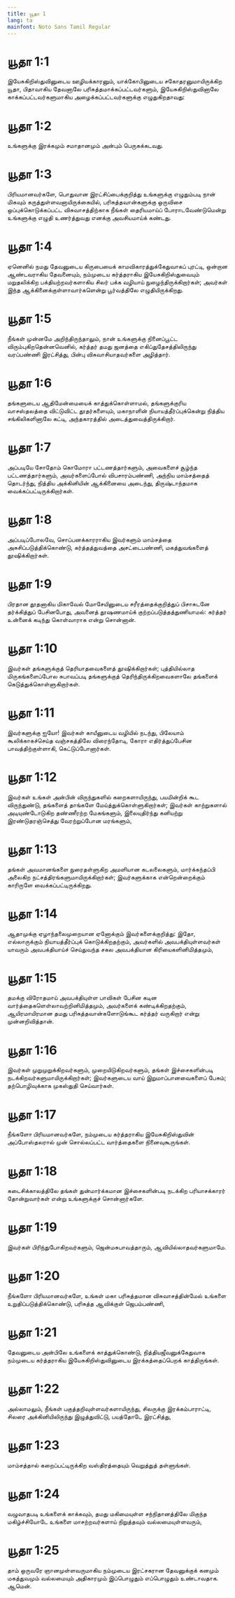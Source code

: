 ```yaml
---
title: யூதா 1
lang: ta
mainfont: Noto Sans Tamil Regular
---
```


# யூதா 1:1

இயேசுகிறிஸ்துவினுடைய ஊழியக்காரனும், யாக்கோபினுடைய சகோதரனுமாயிருக்கிற யூதா, பிதாவாகிய தேவனாலே பரிசுத்தமாக்கப்பட்டவர்களும், இயேசுகிறிஸ்துவினாலே காக்கப்பட்டவர்களுமாகிய அழைக்கப்பட்டவர்களுக்கு எழுதுகிறதாவது:

# யூதா 1:2

உங்களுக்கு இரக்கமும் சமாதானமும் அன்பும் பெருகக்கடவது.

# யூதா 1:3

பிரியமானவர்களே, பொதுவான இரட்சிப்பைக்குறித்து உங்களுக்கு எழுதும்படி நான் மிகவும் கருத்துள்ளவனாயிருக்கையில், பரிசுத்தவான்களுக்கு ஒருவிசை ஒப்புக்கொடுக்கப்பட்ட விசுவாசத்திற்காக நீங்கள் தைரியமாய்ப் போராடவேண்டுமென்று உங்களுக்கு எழுதி உணர்த்துவது எனக்கு அவசியமாய்க் கண்டது.

# யூதா 1:4

ஏனெனில் நமது தேவனுடைய கிருபையைக் காமவிகாரத்துக்கேதுவாகப் புரட்டி, ஒன்றான ஆண்டவராகிய தேவனையும், நம்முடைய கர்த்தராகிய இயேசுகிறிஸ்துவையும் மறுதலிக்கிற பக்தியற்றவர்களாகிய சிலர் பக்க வழியாய் நுழைந்திருக்கிறார்கள்; அவர்கள் இந்த ஆக்கினைக்குள்ளாவார்களென்று பூர்வத்திலே எழுதியிருக்கிறது.

# யூதா 1:5

நீங்கள் முன்னமே அறிந்திருந்தாலும், நான் உங்களுக்கு நினைப்பூட்ட விரும்புகிறதென்னவெனில், கர்த்தர் தமது ஜனத்தை எகிப்துதேசத்திலிருந்து வரப்பண்ணி இரட்சித்து, பின்பு விசுவாசியாதவர்களை அழித்தார்.

# யூதா 1:6

தங்களுடைய ஆதிமேன்மையைக் காத்துக்கொள்ளாமல், தங்களுக்குரிய வாசஸ்தலத்தை விட்டுவிட்ட தூதர்களையும், மகாநாளின் நியாயத்தீர்ப்புக்கென்று நித்திய சங்கிலிகளினாலே கட்டி, அந்தகாரத்தில் அடைத்துவைத்திருக்கிறார்.

# யூதா 1:7

அப்படியே சோதோம் கொமோரா பட்டணத்தார்களும், அவைகளைச் சூழ்ந்த பட்டணத்தார்களும், அவர்களைப்போல் விபசாரம்பண்ணி, அந்நிய மாம்சத்தைத் தொடர்ந்து, நித்திய அக்கினியின் ஆக்கினையை அடைந்து, திருஷ்டாந்தமாக வைக்கப்பட்டிருக்கிறார்கள்.

# யூதா 1:8

அப்படிப்போலவே, சொப்பனக்காரராகிய இவர்களும் மாம்சத்தை அசுசிப்படுத்திக்கொண்டு, கர்த்தத்துவத்தை அசட்டைபண்ணி, மகத்துவங்களைத் தூஷிக்கிறார்கள்.

# யூதா 1:9

பிரதான தூதனாகிய மிகாவேல் மோசேயினுடைய சரீரத்தைக்குறித்துப் பிசாசுடனே தர்க்கித்துப் பேசினபோது, அவனைத் தூஷணமாய்க் குற்றப்படுத்தத்துணியாமல்: கர்த்தர் உன்னைக் கடிந்து கொள்வாராக என்று சொன்னான்.

# யூதா 1:10

இவர்கள் தங்களுக்குத் தெரியாதவைகளைத் தூஷிக்கிறார்கள்; புத்தியில்லாத மிருகங்களைப்போல சுபாவப்படி தங்களுக்குத் தெரிந்திருக்கிறவைகளாலே தங்களைக் கெடுத்துக்கொள்ளுகிறார்கள்.

# யூதா 1:11

இவர்களுக்கு ஐயோ! இவர்கள் காயீனுடைய வழியில் நடந்து, பிலேயாம் கூலிக்காகச்செய்த வஞ்சகத்திலே விரைந்தோடி, கோரா எதிர்த்துப்பேசின பாவத்திற்குள்ளாகி, கெட்டுப்போனார்கள்.

# யூதா 1:12

இவர்கள் உங்கள் அன்பின் விருந்துகளில் கறைகளாயிருந்து, பயமின்றிக் கூட விருந்துண்டு, தங்களைத் தாங்களே மேய்த்துக்கொள்ளுகிறார்கள்; இவர்கள் காற்றுகளால் அடியுண்டோடுகிற தண்ணீரற்ற மேகங்களும், இலையுதிர்ந்து கனியற்று இரண்டுதரஞ்செத்து வேரற்றுப்போன மரங்களும்,

# யூதா 1:13

தங்கள் அவமானங்களை நுரைதள்ளுகிற அமளியான கடலலைகளும், மார்க்கந்தப்பி அலைகிற நட்சத்திரங்களுமாயிருக்கிறார்கள்; இவர்களுக்காக என்றென்றைக்கும் காரிருளே வைக்கப்பட்டிருக்கிறது.

# யூதா 1:14

ஆதாமுக்கு ஏழாந்தலைமுறையான ஏனோக்கும் இவர்களைக்குறித்து: இதோ, எல்லாருக்கும் நியாயத்தீர்ப்புக் கொடுக்கிறதற்கும், அவர்களில் அவபக்தியுள்ளவர்கள் யாவரும் அவபக்தியாய்ச் செய்துவந்த சகல அவபக்தியான கிரியைகளினிமித்தமும்,

# யூதா 1:15

தமக்கு விரோதமாய் அவபக்தியுள்ள பாவிகள் பேசின கடின வார்த்தைகளெள்லாவற்றினிமித்தமும், அவர்களைக் கண்டிக்கிறதற்கும், ஆயிரமாயிரமான தமது பரிசுத்தவான்களோடுங்கூட கர்த்தர் வருகிறார் என்று முன்னறிவித்தான்.

# யூதா 1:16

இவர்கள் முறுமுறுக்கிறவர்களும், முறையிடுகிறவர்களும், தங்கள் இச்சைகளின்படி நடக்கிறவர்களுமாயிருக்கிறார்கள்; இவர்களுடைய வாய் இறுமாப்பானவைகளைப் பேசும்; தற்பொழிவுக்காக முகஸ்துதி செய்வார்கள்.

# யூதா 1:17

நீங்களோ பிரியமானவர்களே, நம்முடைய கர்த்தராகிய இயேசுகிறிஸ்துவின் அப்போஸ்தலரால் முன் சொல்லப்பட்ட வார்த்தைகளை நினைவுகூருங்கள்.

# யூதா 1:18

கடைசிக்காலத்திலே தங்கள் துன்மார்க்கமான இச்சைகளின்படி நடக்கிற பரியாசக்காரர் தோன்றுவார்கள் என்று உங்களுக்குச் சொன்னார்களே.

# யூதா 1:19

இவர்கள் பிரிந்துபோகிறவர்களும், ஜென்மசுபாவத்தாரும், ஆவியில்லாதவர்களுமாமே.

# யூதா 1:20

நீங்களோ பிரியமானவர்களே, உங்கள் மகா பரிசுத்தமான விசுவாசத்தின்மேல் உங்களை உறுதிப்படுத்திக்கொண்டு, பரிசுத்த ஆவிக்குள் ஜெபம்பண்ணி,

# யூதா 1:21

தேவனுடைய அன்பிலே உங்களைக் காத்துக்கொண்டு, நித்தியஜீவனுக்கேதுவாக நம்முடைய கர்த்தராகிய இயேசுகிறிஸ்துவினுடைய இரக்கத்தைப்பெறக் காத்திருங்கள்.

# யூதா 1:22

அல்லாமலும், நீங்கள் பகுத்தறிவுள்ளவர்களாயிருந்து, சிலருக்கு இரக்கம்பாராட்டி, சிலரை அக்கினியிலிருந்து இழுத்துவிட்டு, பயத்தோடே இரட்சித்து,

# யூதா 1:23

மாம்சத்தால் கறைப்பட்டிருக்கிற வஸ்திரத்தையும் வெறுத்துத் தள்ளுங்கள்.

# யூதா 1:24

வழுவாதபடி உங்களைக் காக்கவும், தமது மகிமையுள்ள சந்நிதானத்திலே மிகுந்த மகிழ்ச்சியோடே உங்களை மாசற்றவர்களாய் நிறுத்தவும் வல்லமையுள்ளவரும்,

# யூதா 1:25

தாம் ஒருவரே ஞானமுள்ளவருமாகிய நம்முடைய இரட்சகரான தேவனுக்குக் கனமும் மகத்துவமும் வல்லமையும் அதிகாரமும் இப்பொழுதும் எப்பொழுதும் உண்டாவதாக. ஆமென்.

